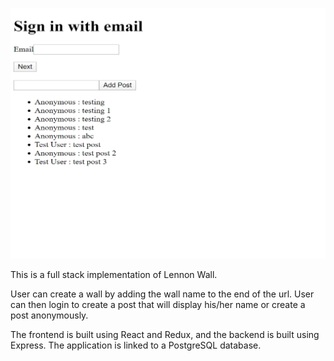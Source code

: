 ![alt text](https://github.com/lohengliang/lohengliang.github.io/blob/master/static/img/lennonwall.PNG?raw=true)

This is a full stack implementation of Lennon Wall.

User can create a wall by adding the wall name to the end of the url. User can then login to create a post that will display his/her name or create a post anonymously.

The frontend is built using React and Redux, and the backend is built using Express. The application is linked to a PostgreSQL database.
